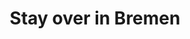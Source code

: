 ---
layout:     post
title:      Stay over in Bremen
categories: [A Ride on The Pilgrims' Route]
---